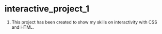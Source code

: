# interactive_project_1

1.  This project has been created to show my skills on interactivity with CSS and HTML. 
